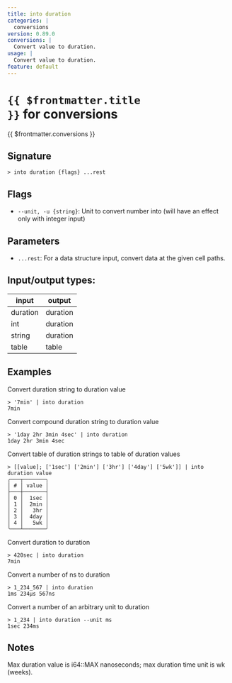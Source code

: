 ```yaml
---
title: into duration
categories: |
  conversions
version: 0.89.0
conversions: |
  Convert value to duration.
usage: |
  Convert value to duration.
feature: default
---
```

<!-- This file is automatically generated. Please edit the command in https://github.com/nushell/nushell instead. -->

# <code>{{ $frontmatter.title }}</code> for conversions

<div class='command-title'>{{ $frontmatter.conversions }}</div>

## Signature

```> into duration {flags} ...rest```

## Flags

 -  `--unit, -u {string}`: Unit to convert number into (will have an effect only with integer input)

## Parameters

 -  `...rest`: For a data structure input, convert data at the given cell paths.


## Input/output types:

| input    | output   |
| -------- | -------- |
| duration | duration |
| int      | duration |
| string   | duration |
| table    | table    |
## Examples

Convert duration string to duration value
```nu
> '7min' | into duration
7min
```

Convert compound duration string to duration value
```nu
> '1day 2hr 3min 4sec' | into duration
1day 2hr 3min 4sec
```

Convert table of duration strings to table of duration values
```nu
> [[value]; ['1sec'] ['2min'] ['3hr'] ['4day'] ['5wk']] | into duration value
╭───┬───────╮
│ # │ value │
├───┼───────┤
│ 0 │  1sec │
│ 1 │  2min │
│ 2 │   3hr │
│ 3 │  4day │
│ 4 │   5wk │
╰───┴───────╯

```

Convert duration to duration
```nu
> 420sec | into duration
7min
```

Convert a number of ns to duration
```nu
> 1_234_567 | into duration
1ms 234µs 567ns
```

Convert a number of an arbitrary unit to duration
```nu
> 1_234 | into duration --unit ms
1sec 234ms
```

## Notes
Max duration value is i64::MAX nanoseconds; max duration time unit is wk (weeks).